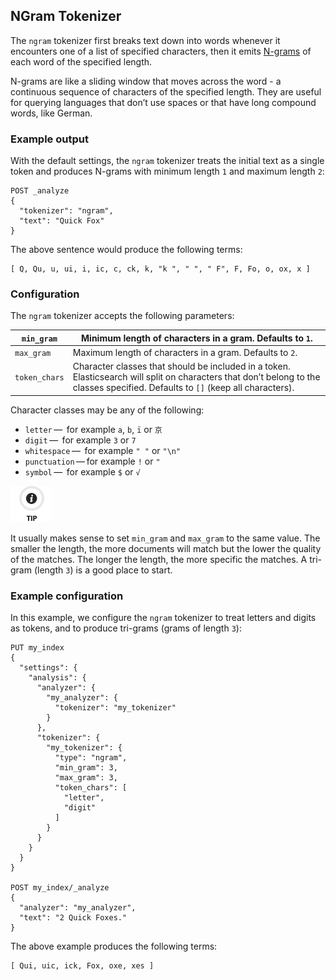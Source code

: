 ## NGram Tokenizer

The `ngram` tokenizer first breaks text down into words whenever it encounters one of a list of specified characters, then it emits [N-grams](https://en.wikipedia.org/wiki/N-gram) of each word of the specified length.

N-grams are like a sliding window that moves across the word - a continuous sequence of characters of the specified length. They are useful for querying languages that don’t use spaces or that have long compound words, like German.

### Example output

With the default settings, the `ngram` tokenizer treats the initial text as a single token and produces N-grams with minimum length `1` and maximum length `2`:
    
    
    POST _analyze
    {
      "tokenizer": "ngram",
      "text": "Quick Fox"
    }

The above sentence would produce the following terms:
    
    
    [ Q, Qu, u, ui, i, ic, c, ck, k, "k ", " ", " F", F, Fo, o, ox, x ]

### Configuration

The `ngram` tokenizer accepts the following parameters:

`min_gram`| Minimum length of characters in a gram. Defaults to `1`.     
---|---    
`max_gram`| Maximum length of characters in a gram. Defaults to `2`.     
`token_chars`| Character classes that should be included in a token. Elasticsearch will split on characters that don’t belong to the classes specified. Defaults to `[]` (keep all characters). 

Character classes may be any of the following:

  * `letter` —  for example `a`, `b`, `ï` or `京`
  * `digit` —  for example `3` or `7`
  * `whitespace` —  for example `" "` or `"\n"`
  * `punctuation` — for example `!` or `"`
  * `symbol` —  for example `$` or `√`

  
  
![Tip](/images/icons/tip.png)

It usually makes sense to set `min_gram` and `max_gram` to the same value. The smaller the length, the more documents will match but the lower the quality of the matches. The longer the length, the more specific the matches. A tri-gram (length `3`) is a good place to start.

### Example configuration

In this example, we configure the `ngram` tokenizer to treat letters and digits as tokens, and to produce tri-grams (grams of length `3`):
    
    
    PUT my_index
    {
      "settings": {
        "analysis": {
          "analyzer": {
            "my_analyzer": {
              "tokenizer": "my_tokenizer"
            }
          },
          "tokenizer": {
            "my_tokenizer": {
              "type": "ngram",
              "min_gram": 3,
              "max_gram": 3,
              "token_chars": [
                "letter",
                "digit"
              ]
            }
          }
        }
      }
    }
    
    POST my_index/_analyze
    {
      "analyzer": "my_analyzer",
      "text": "2 Quick Foxes."
    }

The above example produces the following terms:
    
    
    [ Qui, uic, ick, Fox, oxe, xes ]
